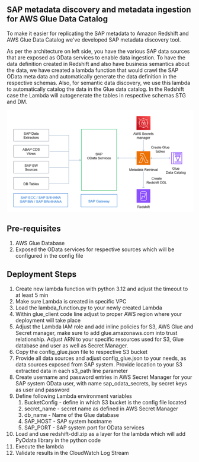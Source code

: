 
## SAP metadata discovery and metadata ingestion for AWS Glue Data Catalog


To make it easier for replicating the SAP metadata to Amazon Redshift and AWS Glue Data Catalog we've developed SAP metadata discovery tool. 

As per the architecture on left side, you have the various SAP data sources that are exposed as OData services to enable data ingestion. To have the data definition created in Redshift and also have business semantics about the data, we have created a lambda function that would crawl the SAP OData meta data and automatically generate the data definition in the respective schemas. Also, for semantic data discovery, we use this lambda to automatically catalog the data in the Glue data catalog.
In the Redshift case the Lambda will autogenerate the tables in respective schemas STG and DM.

![DDL loader](../assets/images/ddl-loader.png)

## Pre-requisites

1) AWS Glue Database
2) Exposed the OData services for respective sources which will be configured in the config file
   
## Deployment Steps

1) Create new lambda function with python 3.12 and adjust the timeout to at least 5 min
2) Make sure Lambda is created in specific VPC
3) Load the lambda_function.py to your newly created Lambda
4) Within glue_client code line adjust to proper AWS region where your deployment will take place
5) Adjust the Lambda IAM role and add inline policies for S3,  AWS Glue and Secret manager, make sure to add glue.amazonaws.com into trust relationship. Adjust ARN to your specific resources used for S3, Glue database and user as well as Secret Manager.
6) Copy the config_glue.json file to respective S3 bucket
7) Provide all data sources and adjust config_glue.json to your needs, as data sources exposed from SAP system. Provide location to your S3 extracted data in each s3_path line parameter
8) Create username and password entries in AWS Secret Manager for your SAP system OData user, with name sap_odata_secrets, by secret keys as user and password
9) Define following Lambda environment variables
   1) BucketConfig - define in which S3 bucket is the config file located
   2) secret_name - secret name as defined in AWS Secret Manager 
   3) db_name - Name of the Glue database
   4) SAP_HOST - SAP system hostname
   5) SAP_PORT - SAP system port for OData services
10) Load and use redshift-ddl.zip as a layer for the lambda which will add PyOdata library in the python code
11) Execute the lambda
12) Validate results in the CloudWatch Log Stream
